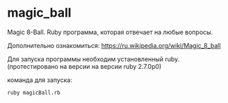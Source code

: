 # magic_ball

Magic 8-Ball. Ruby программа, которая отвечает на любые вопросы.

Дополнительно ознакомиться:
https://ru.wikipedia.org/wiki/Magic_8_ball

Для запуска программы необходим установленный ruby. (протестировано на версии на версии ruby 2.7.0p0)

команда для запуска: 

```
ruby magicBall.rb
```
